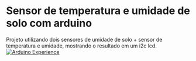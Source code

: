 # Sensor de temperatura e umidade de solo com arduino

Projeto utilizando dois sensores de umidade de solo + sensor de temperatura e umidade, 
mostrando o resultado em um i2c lcd.
[![Arduino Experience](http://img.youtube.com/vi/EynvpCxFikQ/0.jpg)](https://www.youtube.com/watch?v=EynvpCxFikQ)

